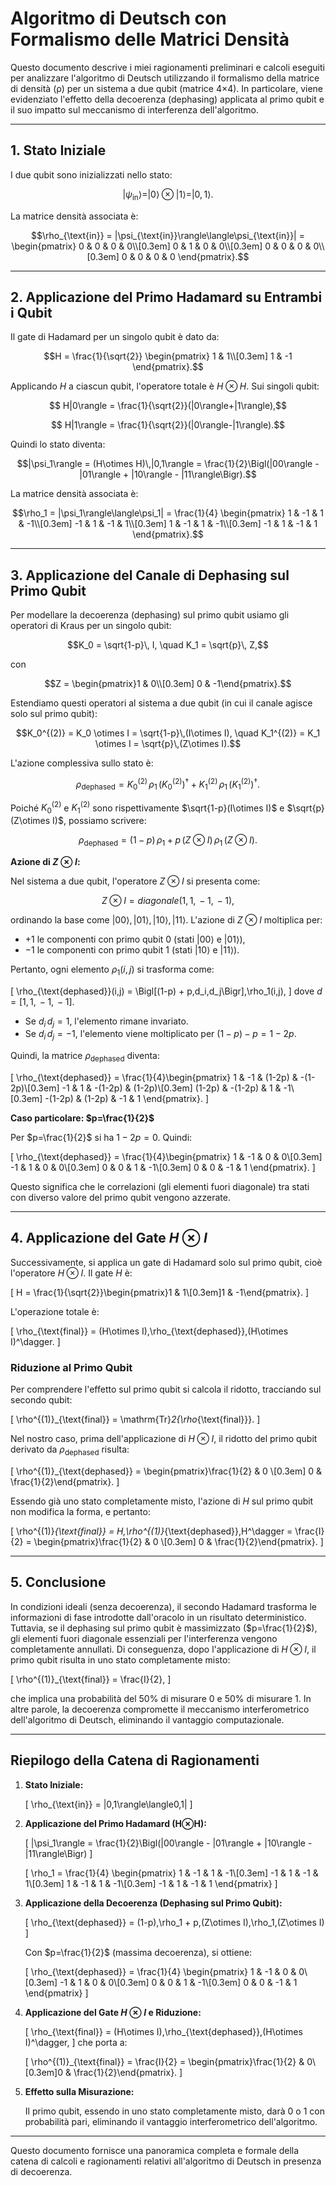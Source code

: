 # Algoritmo di Deutsch con Formalismo delle Matrici Densità

Questo documento descrive i miei ragionamenti preliminari e calcoli eseguiti per analizzare l'algoritmo di Deutsch utilizzando il formalismo della matrice di densità (ρ) per un sistema a due qubit (matrice 4×4). In particolare, viene evidenziato l'effetto della decoerenza (dephasing) applicata al primo qubit e il suo impatto sul meccanismo di interferenza dell'algoritmo.

---

## 1. Stato Iniziale

I due qubit sono inizializzati nello stato:

```math
|\psi_{\text{in}}\rangle = |0\rangle \otimes |1\rangle = |0,1\rangle.
```

La matrice densità associata è:

```math
\rho_{\text{in}} = |\psi_{\text{in}}\rangle\langle\psi_{\text{in}}| =
\begin{pmatrix}
0 & 0 & 0 & 0\\[0.3em]
0 & 1 & 0 & 0\\[0.3em]
0 & 0 & 0 & 0\\[0.3em]
0 & 0 & 0 & 0
\end{pmatrix}.
```

---

## 2. Applicazione del Primo Hadamard su Entrambi i Qubit

Il gate di Hadamard per un singolo qubit è dato da:

```math
H = \frac{1}{\sqrt{2}}
\begin{pmatrix}
1 & 1\\[0.3em]
1 & -1
\end{pmatrix}.
```

Applicando $`H`$ a ciascun qubit, l'operatore totale è $` H \otimes H.`$ Sui singoli qubit:
```math
 H|0\rangle = \frac{1}{\sqrt{2}}(|0\rangle+|1\rangle),
```
```math
 H|1\rangle = \frac{1}{\sqrt{2}}(|0\rangle-|1\rangle).
```
Quindi lo stato diventa:

```math
|\psi_1\rangle = (H\otimes H)\,|0,1\rangle = \frac{1}{2}\Bigl(|00\rangle - |01\rangle + |10\rangle - |11\rangle\Bigr).
```

La matrice densità associata è:

```math
\rho_1 = |\psi_1\rangle\langle\psi_1| = \frac{1}{4}
\begin{pmatrix}
1 & -1 & 1 & -1\\[0.3em]
-1 & 1 & -1 & 1\\[0.3em]
1 & -1 & 1 & -1\\[0.3em]
-1 & 1 & -1 & 1
\end{pmatrix}.
```

---

## 3. Applicazione del Canale di Dephasing sul Primo Qubit

Per modellare la decoerenza (dephasing) sul primo qubit usiamo gli operatori di Kraus per un singolo qubit:

```math
K_0 = \sqrt{1-p}\, I, \quad K_1 = \sqrt{p}\, Z,
```
con

```math
Z = \begin{pmatrix}1 & 0\\[0.3em] 0 & -1\end{pmatrix}.
```

Estendiamo questi operatori al sistema a due qubit (in cui il canale agisce solo sul primo qubit):

```math
K_0^{(2)} = K_0 \otimes I = \sqrt{1-p}\,(I\otimes I), \quad K_1^{(2)} = K_1 \otimes I = \sqrt{p}\,(Z\otimes I).
```

L'azione complessiva sullo stato è:

```math
\rho_{\text{dephased}} = K_0^{(2)}\,\rho_1\,\left(K_0^{(2)}\right)^\dagger + K_1^{(2)}\,\rho_1\,\left(K_1^{(2)}\right)^\dagger.
```

Poiché $`K_0^{(2)}`$ e $`K_1^{(2)}`$ sono rispettivamente $`\sqrt{1-p}(I\otimes I)`$ e $`\sqrt{p}(Z\otimes I)`$, possiamo scrivere:

```math

\rho_{\text{dephased}} = (1-p)\,\rho_1 + p\,(Z\otimes I)\,\rho_1\,(Z\otimes I).
```

**Azione di $`Z \otimes I`$:**

Nel sistema a due qubit, l'operatore $`Z \otimes I`$ si presenta come:

```math
Z \otimes I = diagonale(1,\,1,\,-1,\,-1),
```
ordinando la base come $`|00\rangle,\, |01\rangle,\, |10\rangle,\, |11\rangle`$. L'azione di $`Z\otimes I`$ moltiplica per:
- $`+1`$ le componenti con primo qubit $`0`$ (stati $`|00\rangle`$ e $`|01\rangle`$),
- $`-1`$ le componenti con primo qubit $`1`$ (stati $`|10\rangle`$ e $`|11\rangle`$).

Pertanto, ogni elemento $`\rho_1(i,j)`$ si trasforma come:

\[
\rho_{\text{dephased}}(i,j) = \Bigl[(1-p) + p\,d_i\,d_j\Bigr]\,\rho_1(i,j),
\]
dove $`d = [1,\,1,\,-1,\,-1]`$.

- Se $`d_i\,d_j = 1`$, l'elemento rimane invariato.
- Se $`d_i\,d_j = -1`$, l'elemento viene moltiplicato per $`(1-p) - p = 1-2p`$.

Quindi, la matrice $`\rho_{\text{dephased}}`$ diventa:

\[
\rho_{\text{dephased}} = \frac{1}{4}\begin{pmatrix}
1 & -1 & (1-2p) & -(1-2p)\\[0.3em]
-1 & 1 & -(1-2p) & (1-2p)\\[0.3em]
(1-2p) & -(1-2p) & 1 & -1\\[0.3em]
-(1-2p) & (1-2p) & -1 & 1
\end{pmatrix}.
\]

**Caso particolare: $`p=\frac{1}{2}`$**

Per $`p=\frac{1}{2}`$ si ha $`1-2p = 0`$. Quindi:

\[
\rho_{\text{dephased}} = \frac{1}{4}\begin{pmatrix}
1 & -1 & 0 & 0\\[0.3em]
-1 & 1 & 0 & 0\\[0.3em]
0 & 0 & 1 & -1\\[0.3em]
0 & 0 & -1 & 1
\end{pmatrix}.
\]

Questo significa che le correlazioni (gli elementi fuori diagonale) tra stati con diverso valore del primo qubit vengono azzerate.

---

## 4. Applicazione del Gate $`H \otimes I`$

Successivamente, si applica un gate di Hadamard solo sul primo qubit, cioè l'operatore $`H \otimes I`$. Il gate $`H`$ è:

\[
H = \frac{1}{\sqrt{2}}\begin{pmatrix}1 & 1\\[0.3em]1 & -1\end{pmatrix}.
\]

L'operazione totale è:

\[
\rho_{\text{final}} = (H\otimes I)\,\rho_{\text{dephased}}\,(H\otimes I)^\dagger.
\]

### Riduzione al Primo Qubit

Per comprendere l'effetto sul primo qubit si calcola il ridotto, tracciando sul secondo qubit:

\[
\rho^{(1)}_{\text{final}} = \mathrm{Tr}_2\{\rho_{\text{final}}\}.
\]

Nel nostro caso, prima dell'applicazione di $`H\otimes I`$, il ridotto del primo qubit derivato da $`\rho_{\text{dephased}}`$ risulta:

\[
\rho^{(1)}_{\text{dephased}} = \begin{pmatrix}\frac{1}{2} & 0 \\[0.3em] 0 & \frac{1}{2}\end{pmatrix}.
\]

Essendo già uno stato completamente misto, l'azione di $`H`$ sul primo qubit non modifica la forma, e pertanto:

\[
\rho^{(1)}_{\text{final}} = H\,\rho^{(1)}_{\text{dephased}}\,H^\dagger = \frac{I}{2} = \begin{pmatrix}\frac{1}{2} & 0 \\[0.3em] 0 & \frac{1}{2}\end{pmatrix}.
\]

---

## 5. Conclusione

In condizioni ideali (senza decoerenza), il secondo Hadamard trasforma le informazioni di fase introdotte dall'oracolo in un risultato deterministico. Tuttavia, se il dephasing sul primo qubit è massimizzato ($`p=\frac{1}{2}`$), gli elementi fuori diagonale essenziali per l'interferenza vengono completamente annullati. Di conseguenza, dopo l'applicazione di $`H\otimes I`$, il primo qubit risulta in uno stato completamente misto:

\[
\rho^{(1)}_{\text{final}} = \frac{I}{2},
\]

che implica una probabilità del 50% di misurare $`0`$ e 50% di misurare $`1`$. In altre parole, la decoerenza compromette il meccanismo interferometrico dell'algoritmo di Deutsch, eliminando il vantaggio computazionale.

---

## Riepilogo della Catena di Ragionamenti

1. **Stato Iniziale:**

   \[
   \rho_{\text{in}} = |0,1\rangle\langle0,1|
   \]

2. **Applicazione del Primo Hadamard (H⊗H):**

   \[
   |\psi_1\rangle = \frac{1}{2}\Bigl(|00\rangle - |01\rangle + |10\rangle - |11\rangle\Bigr)
   \]
   
   \[
   \rho_1 = \frac{1}{4}
   \begin{pmatrix}
   1 & -1 & 1 & -1\\[0.3em]
   -1 & 1 & -1 & 1\\[0.3em]
   1 & -1 & 1 & -1\\[0.3em]
   -1 & 1 & -1 & 1
   \end{pmatrix}
   \]

3. **Applicazione della Decoerenza (Dephasing sul Primo Qubit):**

   \[
   \rho_{\text{dephased}} = (1-p)\,\rho_1 + p\,(Z\otimes I)\,\rho_1\,(Z\otimes I)
   \]
   
   Con $`p=\frac{1}{2}`$ (massima decoerenza), si ottiene:

   \[
   \rho_{\text{dephased}} = \frac{1}{4}
   \begin{pmatrix}
   1 & -1 & 0 & 0\\[0.3em]
   -1 & 1 & 0 & 0\\[0.3em]
   0 & 0 & 1 & -1\\[0.3em]
   0 & 0 & -1 & 1
   \end{pmatrix}
   \]

4. **Applicazione del Gate $`H \otimes I`$ e Riduzione:**

   \[
   \rho_{\text{final}} = (H\otimes I)\,\rho_{\text{dephased}}\,(H\otimes I)^\dagger,
   \]
   che porta a:
   
   \[
   \rho^{(1)}_{\text{final}} = \frac{I}{2} = \begin{pmatrix}\frac{1}{2} & 0\\[0.3em]0 & \frac{1}{2}\end{pmatrix}.
   \]

5. **Effetto sulla Misurazione:**

   Il primo qubit, essendo in uno stato completamente misto, darà $`0`$ o $`1`$ con probabilità pari, eliminando il vantaggio interferometrico dell'algoritmo.

---

Questo documento fornisce una panoramica completa e formale della catena di calcoli e ragionamenti relativi all'algoritmo di Deutsch in presenza di decoerenza.  

